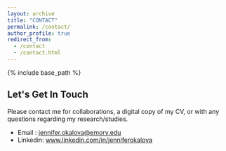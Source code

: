 ```yaml
---
layout: archive
title: "CONTACT"
permalink: /contact/
author_profile: true
redirect_from: 
  - /contact
  - /contact.html
---
```


{% include base_path %}

## Let's Get In Touch ##

Please contact me for collaborations, a digital copy of my CV, or with any questions regarding my research/studies.
* Email : jennifer.okalova@emory.edu
* Linkedin: www.linkedin.com/in/jenniferokalova
